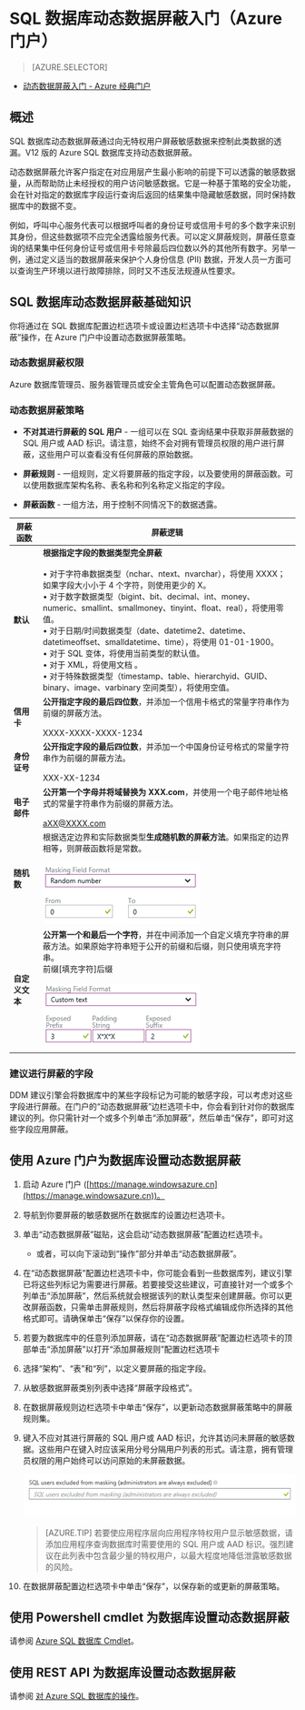 <properties
   pageTitle="SQL 数据库动态数据屏蔽入门（Azure 门户）"
   description="如何开始在 Azure 门户中使用 SQL 数据库动态数据屏蔽"
   services="sql-database"
   documentationCenter=""
   authors="ronitr"
   manager="jeffreyg"
   editor="v-romcal"/>

<tags
   ms.service="sql-database"
   ms.date="10/20/2015"
   wacn.date="01/29/2016"/>


# SQL 数据库动态数据屏蔽入门（Azure 门户）

> [AZURE.SELECTOR]
- [动态数据屏蔽入门 - Azure 经典门户](/documentation/articles/sql-database-dynamic-data-masking-get-started-portal)

## 概述

SQL 数据库动态数据屏蔽通过向无特权用户屏蔽敏感数据来控制此类数据的透漏。V12 版的 Azure SQL 数据库支持动态数据屏蔽。

动态数据屏蔽允许客户指定在对应用层产生最小影响的前提下可以透露的敏感数据量，从而帮助防止未经授权的用户访问敏感数据。它是一种基于策略的安全功能，会在针对指定的数据库字段运行查询后返回的结果集中隐藏敏感数据，同时保持数据库中的数据不变。

例如，呼叫中心服务代表可以根据呼叫者的身份证号或信用卡号的多个数字来识别其身份，但这些数据项不应完全透露给服务代表。可以定义屏蔽规则，屏蔽任意查询的结果集中任何身份证号或信用卡号除最后四位数以外的其他所有数字。另举一例，通过定义适当的数据屏蔽来保护个人身份信息 (PII) 数据，开发人员一方面可以查询生产环境以进行故障排除，同时又不违反法规遵从性要求。

## SQL 数据库动态数据屏蔽基础知识

你将通过在 SQL 数据库配置边栏选项卡或设置边栏选项卡中选择“动态数据屏蔽”操作，在 Azure 门户中设置动态数据屏蔽策略。


### 动态数据屏蔽权限

Azure 数据库管理员、服务器管理员或安全主管角色可以配置动态数据屏蔽。

### 动态数据屏蔽策略

* **不对其进行屏蔽的 SQL 用户** - 一组可以在 SQL 查询结果中获取非屏蔽数据的 SQL 用户或 AAD 标识。请注意，始终不会对拥有管理员权限的用户进行屏蔽，这些用户可以查看没有任何屏蔽的原始数据。

* **屏蔽规则** - 一组规则，定义将要屏蔽的指定字段，以及要使用的屏蔽函数。可以使用数据库架构名称、表名称和列名称定义指定的字段。

* **屏蔽函数** - 一组方法，用于控制不同情况下的数据透露。

| 屏蔽函数 | 屏蔽逻辑 |
|----------|---------------|
| **默认** |**根据指定字段的数据类型完全屏蔽**<br/><br/>• 对于字符串数据类型（nchar、ntext、nvarchar），将使用 XXXX；如果字段大小小于 4 个字符，则使用更少的 X。<br/>• 对于数字数据类型（bigint、bit、decimal、int、money、numeric、smallint、smallmoney、tinyint、float、real），将使用零值。<br/>• 对于日期/时间数据类型（date、datetime2、datetime、datetimeoffset、smalldatetime、time），将使用 01-01-1900。<br/>• 对于 SQL 变体，将使用当前类型的默认值。<br/>• 对于 XML，将使用文档 <masked/>。<br/>• 对于特殊数据类型（timestamp、table、hierarchyid、GUID、binary、image、varbinary 空间类型），将使用空值。
| **信用卡** |**公开指定字段的最后四位数**，并添加一个信用卡格式的常量字符串作为前缀的屏蔽方法。<br/><br/>XXXX-XXXX-XXXX-1234|
| **身份证号** |**公开指定字段的最后四位数**，并添加一个中国身份证号格式的常量字符串作为前缀的屏蔽方法。<br/><br/>XXX-XX-1234 |
| **电子邮件** | **公开第一个字母并将域替换为 XXX.com**，并使用一个电子邮件地址格式的常量字符串作为前缀的屏蔽方法。<br/><br/>aXX@XXXX.com |
| **随机数** | 根据选定边界和实际数据类型**生成随机数的屏蔽方法**。如果指定的边界相等，则屏蔽函数将是常数。<br/><br/>![导航窗格](./media/sql-database-dynamic-data-masking-get-started/1_DDM_Random_number.png) |
| **自定义文本** | **公开第一个和最后一个字符**，并在中间添加一个自定义填充字符串的屏蔽方法。如果原始字符串短于公开的前缀和后缀，则只使用填充字符串。<br/>前缀[填充字符]后缀<br/><br/>![导航窗格](./media/sql-database-dynamic-data-masking-get-started/2_DDM_Custom_text.png) |


<a name="Anchor1"></a>
### 建议进行屏蔽的字段

DDM 建议引擎会将数据库中的某些字段标记为可能的敏感字段，可以考虑对这些字段进行屏蔽。在门户的“动态数据屏蔽”边栏选项卡中，你会看到针对你的数据库建议的列。你只需针对一个或多个列单击“添加屏蔽”，然后单击“保存”，即可对这些字段应用屏蔽。

## 使用 Azure 门户为数据库设置动态数据屏蔽

1. 启动 Azure 门户 ([https://manage.windowsazure.cn](https://manage.windowsazure.cn))。

2. 导航到你要屏蔽的敏感数据所在数据库的设置边栏选项卡。

3. 单击“动态数据屏蔽”磁贴，这会启动“动态数据屏蔽”配置边栏选项卡。

	* 或者，可以向下滚动到“操作”部分并单击“动态数据屏蔽”。


4. 在“动态数据屏蔽”配置边栏选项卡中，你可能会看到一些数据库列，建议引擎已将这些列标记为需要进行屏蔽。若要接受这些建议，可直接针对一个或多个列单击“添加屏蔽”，然后系统就会根据该列的默认类型来创建屏蔽。你可以更改屏蔽函数，只需单击屏蔽规则，然后将屏蔽字段格式编辑成你所选择的其他格式即可。请确保单击“保存”以保存你的设置。



5. 若要为数据库中的任意列添加屏蔽，请在“动态数据屏蔽”配置边栏选项卡的顶部单击“添加屏蔽”以打开“添加屏蔽规则”配置边栏选项卡



6. 选择“架构”、“表”和“列”，以定义要屏蔽的指定字段。

7. 从敏感数据屏蔽类别列表中选择“屏蔽字段格式”。



8. 在数据屏蔽规则边栏选项卡中单击“保存”，以更新动态数据屏蔽策略中的屏蔽规则集。

9. 键入不应对其进行屏蔽的 SQL 用户或 AAD 标识，允许其访问未屏蔽的敏感数据。这些用户在键入时应该采用分号分隔用户列表的形式。请注意，拥有管理员权限的用户始终可以访问原始的未屏蔽数据。

    ![导航窗格](./media/sql-database-dynamic-data-masking-get-started/8_ddm_excluded_users.png)

	>[AZURE.TIP] 若要使应用程序层向应用程序特权用户显示敏感数据，请添加应用程序查询数据库时需要使用的 SQL 用户或 AAD 标识。强烈建议在此列表中包含最少量的特权用户，以最大程度地降低泄露敏感数据的风险。

10. 在数据屏蔽配置边栏选项卡中单击“保存”，以保存新的或更新的屏蔽策略。

## 使用 Powershell cmdlet 为数据库设置动态数据屏蔽

请参阅 [Azure SQL 数据库 Cmdlet](https://msdn.microsoft.com/zh-cn/library/azure/mt574084.aspx)。


## 使用 REST API 为数据库设置动态数据屏蔽

请参阅 [对 Azure SQL 数据库的操作](https://msdn.microsoft.com/zh-cn/library/dn505719.aspx)。

<!---HONumber=Mooncake_0118_2016-->
